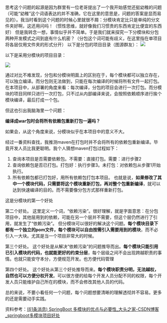 思考这个问题的起源是因为群里有一位老哥提出了一个我开始感觉还挺幼稚的问题（可能“幼稚”这个词语表达的并不准确，它在这里的意思是，问题的答案是显而易见的）。我当时看到这个问题的时候心里就很不屑：分模块肯定比只是单纯的分文件夹好啊，这还用问吗！（惯性思维，就好像我们习惯贵的东西肯定比便宜的东西好）
但是我转念一想，事情似乎并不简单。于是我们就来探究一下分模块和分包两种开发模式之间到底有什么机密？（分包这个词可能有歧义，在这里指在单项目将各层仅用文件夹的形式分开）
以下是分包的项目目录（图源群友）：
![](https://my-first-picture-bed.oss-cn-guangzhou.aliyuncs.com/pic-bed/202203011730273.png)

以下是采用分模块的项目目录：

![](https://my-first-picture-bed.oss-cn-guangzhou.aliyuncs.com/pic-bed/202203011730434.png)

通过对比不难发现，分包和分模块明面上的区别在于，每个模块都可以独立存在，可以独立编译。而分包则无法做到，只能在每次编译的时候将所有文件一起打包。在本项目中，从部署的角度来看：每次编译，分包的项目会进行一次打包。而分模块的项目同样只进行一次打包，只不过从内部编译来说，会按照依赖顺序进行挨个模块编译，最后打成一个包。

但这也引出我脑海里一个问题：

 **编译成war包时会将所有依赖包重新打包一遍吗？**
 
 如果会，从这个角度来说，分模块似乎在本项目中的意义不大。

经过一番资料查找，我推测maven在打包时并不会将所有的依赖包重新编译。毕竟开发人员比我更聪明。我个人猜想maven打包过程如下：
1. 查询本项目是否需要依赖包。不需要：直接打包。需要：进行步骤2
2. 查询依赖包是否已打包。打包好：执行步骤3。未打包：对依赖包从步骤1开始执行。
3. 所有依赖包都已打包好，用所有依赖包打包本项目。
也就是说，**如果修改了其中一个模块代码，只需要将这个模块重新打包，再对整个包重新编译**，就可以达到快速编译的目的。而不需要像分包方式那样重新打包。

这是分模块的第一个好处

第二个好处。
这里定义一个词，“依赖污染”。很好理解，就是字面意思：在分包项目中，其他层用到的依赖，可能在另一个层并不需要，但这个层仍然进行了引用，就发生了“依赖污染”。
但分模块可以很好的解决这个问题。**每个模块目录下都有一个独立的pom文件，每个模块可以自由按需引入需要用到的模块**，而不必引入一大块<denpendency>。尤其是当一个项目非常大的时候。

第三个好处。
这个好处是从解决“依赖污染”的问题推导而出。**每个模块只能引用已引入模块的代码，也就能更好的约束分层**，每个层级之间不会出现跨越职责的事情。也就只能安守本分，方便规范开发。也方便代码管理

第四个好处。
这个好处从第三个好处推导而来。**每个模块职责分明，无法越权，自然也可以方便分权开发**。可以很方便的给每个开发人员分配不同的权限，每个开发人员只能维护自己所在的模块，而不会修改其他人员的代码。

总的来说，不要小看任何一个问题，每个问题想要清晰的理解透彻并不容易。更多的还是需要动手实践。

资料参考：[(61条消息) SpringBoot 多模块的优点与必要性_大头之家-CSDN博客_springboot多模块项目好处](https://blog.csdn.net/w405722907/article/details/86626356)
